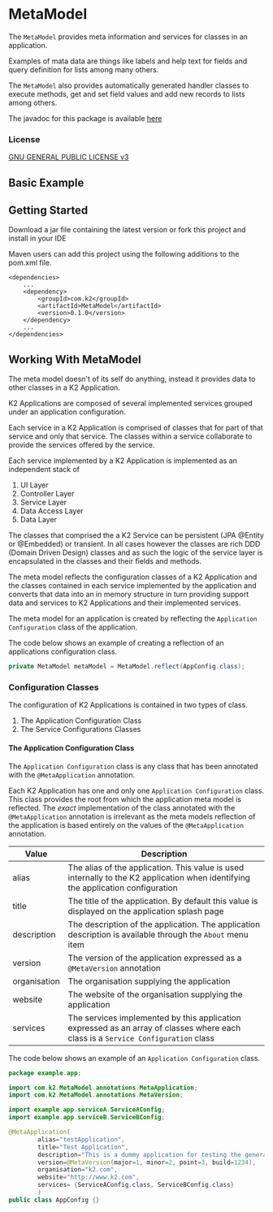 # MetaModel
The `MetaModel` provides meta information and services for classes in an application.

Examples of mata data are things like labels and help text for fields and query definition for lists among many others.

The `MetaModel` also provides automatically generated handler classes to execute methods, get and set field values and add new records to lists among others.

The javadoc for this package is available [here](https://simonemmott.github.io/MetaModel/index.html)

### License

[GNU GENERAL PUBLIC LICENSE v3](http://fsf.org/)

## Basic Example


## Getting Started

Download a jar file containing the latest version or fork this project and install in your IDE

Maven users can add this project using the following additions to the pom.xml file.
```maven
<dependencies>
    ...
    <dependency>
        <groupId>com.k2</groupId>
        <artifactId>MetaModel</artifactId>
        <version>0.1.0</version>
    </dependency>
    ...
</dependencies>
```

## Working With MetaModel

The meta model doesn't of its self do anything, instead it provides data to other classes in a K2 Application.

K2 Applications are composed of several implemented services grouped under an application configuration.

Each service in a K2 Application is comprised of classes that for part of that service and only that service. The classes within a service collaborate to provide the services offered by the service.

Each service implemented by a K2 Application is implemented as an independent stack of 
1. UI Layer
1. Controller Layer
1. Service Layer
1. Data Access Layer
1. Data Layer

The classes that comprised the a K2 Service can be persistent (JPA @Entity or @Embedded) or transient. In all cases however the classes are rich DDD (Domain Driven Design) classes and as such the logic of the
service layer is encapsulated in the classes and their fields and methods.

The meta model reflects the configuration classes of a K2 Application and the classes contained in each service implemented by the application and converts that data into an in memory structure in turn 
providing support data and services to K2 Applications and their implemented services.

The meta model for an application is created by reflecting the `Application Configuration` class of the application.

The code below shows an example of creating a reflection of an applications configuration class.

```java
private MetaModel metaModel = MetaModel.reflect(AppConfig.class);
```

### Configuration Classes

The configuration of K2 Applications is contained in two types of class.

1. The Application Configuration Class
1. The Service Configurations Classes

#### The Application Configuration Class

The `Application Configuration` class is any class that has been annotated with the `@MetaApplication` annotation.

Each K2 Application has one and only one `Application Configuration` class. This class provides the root from which the application meta model is reflected.
The *exact* implementation of the class annotated with the `@MetaApplication` annotation is irrelevant as the meta models reflection of the application is based entirely on the values of the `@MetaApplication` annotation.

| Value        | Description |
|--------------|-------------|
| alias        | The alias of the application. This value is used internally to the K2 application when identifying the application configuration |
| title        | The title of the application. By default this value is displayed on the application splash page |
| description  | The description of the application. The application description is available through the `About` menu item |
| version      | The version of the application expressed as a `@MetaVersion` annotation |
| organisation | The organisation supplying the application |
| website      | The website of the organisation supplying the application |
| services     | The services implemented by this application expressed as an array of classes where each class is a `Service Configuration` class |

The code below shows an example of an `Application Configuration` class.

```java
package example.app;

import com.k2.MetaModel.annotations.MetaApplication;
import com.k2.MetaModel.annotations.MetaVersion;

import example.app.serviceA.ServiceAConfig;
import example.app.serviceB.ServiceBConfig;

@MetaApplication(
		alias="testApplication",
		title="Test Application",
		description="This is a dummy application for testing the generation of the metamodel",
		version=@MetaVersion(major=1, minor=2, point=3, build=1234),
		organisation="k2.com",
		website="http://www.k2.com",
		services= {ServiceAConfig.class, ServiceBConfig.class}
		)
public class AppConfig {}
```





